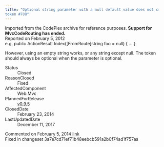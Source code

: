 ```yaml
---
title: "Optional string parameter with a null default value does not create an optional
token #708"
---
```

<div class="note">
   Imported from the CodePlex archive for reference purposes. <b>Support for MvcCodeRouting has ended.</b></div>
<div class="issue-report">
   <div class="issue-header">Reported on 
      <time datetime="2012-02-05T12:22:28.07-08:00" title="2012-02-05T12:22:28.07-08:00">February 5, 2012</time>
   </div>
   <div class="issue-message" markdown="1">e.g. 
public ActionResult Index([FromRoute]string foo = null) { 
   ...
}

However, using an empty string works, or any string except null.
The token should always be optional when the parameter is optional.
      
   </div>
   <div class="issue-footer">
      <dl>
         <dt>Status</dt>
         <dd>Closed</dd>
         <dt>ReasonClosed</dt>
         <dd>Fixed</dd>
         <dt>AffectedComponent</dt>
         <dd>Web.Mvc</dd>
         <dt>PlannedForRelease</dt>
         <dd><a href="https://github.com/maxtoroq/MvcCodeRouting/releases/tag/v0.9.5">v0.9.5</a></dd>
         <dt>ClosedDate</dt>
         <dd>
            <time datetime="2014-02-23T19:01:31.667-08:00" title="2014-02-23T19:01:31.667-08:00">February 23, 2014</time>
         </dd>
         <dt>LastUpdatedDate</dt>
         <dd>
            <time datetime="2017-12-11T02:15:56.247-08:00" title="2017-12-11T02:15:56.247-08:00">December 11, 2017</time>
         </dd>
      </dl>
   </div>
</div>
<div id="post132732" class="issue-comment">
   <div class="issue-header">Commented on 
      <time datetime="2014-02-05T11:42:29.853-08:00" title="2014-02-05T11:42:29.853-08:00">February 5, 2014</time> <a href="#post132732" class="post-link">link</a></div>
   <div class="issue-message" markdown="1">Fixed in changeset 3a7e7cd71ef71b48eebcb591a2b0f74ad1f757aa
      
   </div>
</div>